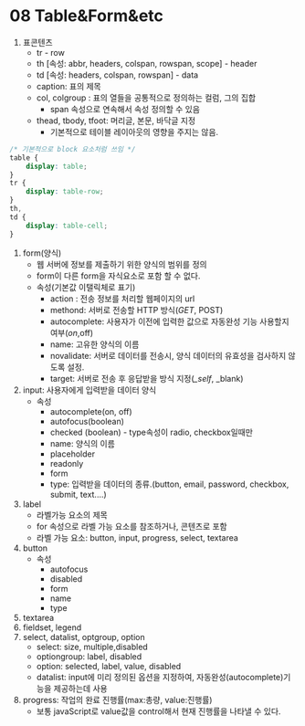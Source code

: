 # 08 Table&Form&etc

1. 표콘텐츠
   * tr - row
   * th \[속성: abbr, headers, colspan, rowspan, scope\] - header
   * td \[속성: headers, colspan, rowspan\] - data
   * caption: 표의 제목
   * col, colgroup : 표의 열들을 공통적으로 정의하는 컬럼, 그의 집합
     * span 속성으로 연속해서 속성 정의할 수 있음
   * thead, tbody, tfoot: 머리글, 본문, 바닥글 지정
     * 기본적으로 테이블 레이아웃의 영향을 주지는 않음.

```css
/* 기본적으로 block 요소처럼 쓰임 */
table {
    display: table;
}
tr {
    display: table-row;
}
th,
td {
    display: table-cell;
}
```

1. form\(양식\)
   * 웹 서버에 정보를 제출하기 위한 양식의 범위를 정의
   * form이 다른 form을 자식요소로 포함 할 수 없다.
   * 속성\(기본값 이탤릭체로 표기\)
     * action : 전송 정보를 처리할 웹페이지의 url
     * methond: 서버로 전송할 HTTP 방식\(_GET_, POST\)
     * autocomplete: 사용자가 이전에 입력한 값으로 자동완성 기능 사용할지 여부\(_on_,off\)
     * name: 고유한 양식의 이름
     * novalidate: 서버로 데이터를 전송시, 양식 데이터의 유효성을 검사하지 않도록 설정.
     * target: 서버로 전송 후 응답받을 방식 지정\(_\_self_, \_blank\)
2. input: 사용자에게 입력받을 데이터 양식
   * 속성
     * autocomplete\(on, off\)
     * autofocus\(boolean\)
     * checked \(boolean\) - type속성이 radio, checkbox일때만
     * name: 양식의 이름
     * placeholder
     * readonly
     * form
     * type: 입력받을 데이터의 종류.\(button, email, password, checkbox, submit, text....\)
3. label
   * 라벨가능 요소의 제목
   * for 속성으로 라벨 가능 요소를 참조하거나, 콘텐츠로 포함
   * 라벨 가능 요소: button, input, progress, select, textarea
4. button
   * 속성
     * autofocus
     * disabled
     * form
     * name
     * type
5. textarea
6. fieldset, legend
7. select, datalist, optgroup, option
   * select: size, multiple,disabled
   * optiongroup: label, disabled
   * option: selected, label, value, disabled
   * datalist: input에 미리 정의된 옵션을 지정하여, 자동완성\(autocomplete\)기능을 제공하는데 사용
8. progress: 작업의 완료 진행률\(max:총량, value:진행률\)
   * 보통 javaScript로 value값을 control해서 현재 진행률을 나타낼 수 있다.

